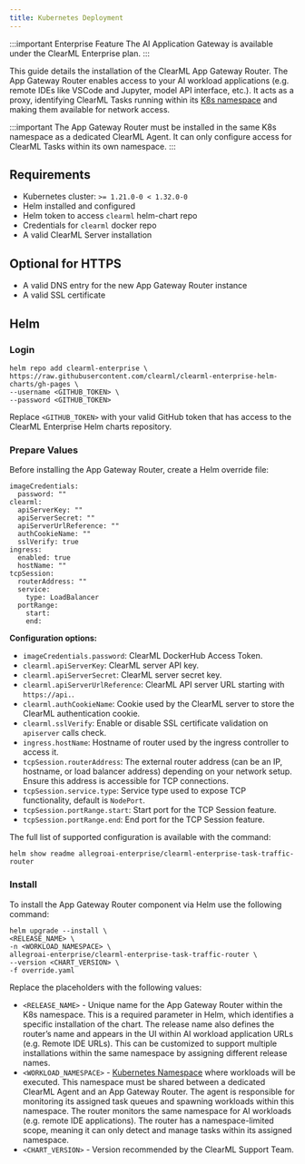 ```yaml
---
title: Kubernetes Deployment
---
```


:::important Enterprise Feature
The AI Application Gateway is available under the ClearML Enterprise plan.
:::

This guide details the installation of the ClearML App Gateway Router.
The App Gateway Router enables access to your AI workload applications (e.g. remote IDEs like VSCode and Jupyter, model API interface, etc.).
It acts as a proxy, identifying ClearML Tasks running within its [K8s namespace](https://kubernetes.io/docs/concepts/overview/working-with-objects/namespaces/) 
and making them available for network access.

:::important 
The App Gateway Router must be installed in the same K8s namespace as a dedicated ClearML Agent.
It can only configure access for ClearML Tasks within its own namespace.
:::


## Requirements

* Kubernetes cluster: `>= 1.21.0-0 < 1.32.0-0`  
* Helm installed and configured  
* Helm token to access `clearml` helm-chart repo  
* Credentials for `clearml` docker repo
* A valid ClearML Server installation

## Optional for HTTPS

* A valid DNS entry for the new App Gateway Router instance  
* A valid SSL certificate

## Helm

### Login

```
helm repo add clearml-enterprise \
https://raw.githubusercontent.com/clearml/clearml-enterprise-helm-charts/gh-pages \
--username <GITHUB_TOKEN> \
--password <GITHUB_TOKEN>
```

Replace `<GITHUB_TOKEN>` with your valid GitHub token that has access to the ClearML Enterprise Helm charts repository.

### Prepare Values

Before installing the App Gateway Router, create a Helm override file:

```
imageCredentials:
  password: ""
clearml:
  apiServerKey: ""
  apiServerSecret: ""
  apiServerUrlReference: ""
  authCookieName: ""
  sslVerify: true
ingress:
  enabled: true
  hostName: ""
tcpSession:
  routerAddress: ""
  service:
    type: LoadBalancer
  portRange:
    start: 
    end:
```

**Configuration options:**

* `imageCredentials.password`: ClearML DockerHub Access Token.
* `clearml.apiServerKey`: ClearML server API key.  
* `clearml.apiServerSecret`: ClearML server secret key.  
* `clearml.apiServerUrlReference`: ClearML API server URL starting with `https://api.`.  
* `clearml.authCookieName`: Cookie used by the ClearML server to store the ClearML authentication cookie.
* `clearml.sslVerify`: Enable or disable SSL certificate validation on `apiserver` calls check.  
* `ingress.hostName`: Hostname of router used by the ingress controller to access it.  
* `tcpSession.routerAddress`: The external router address (can be an IP, hostname, or load balancer address) depending on your network setup. Ensure this address is accessible for TCP connections.
* `tcpSession.service.type`: Service type used to expose TCP functionality, default is `NodePort`.
* `tcpSession.portRange.start`: Start port for the TCP Session feature.  
* `tcpSession.portRange.end`: End port for the TCP Session feature.


The full list of supported configuration is available with the command:

```
helm show readme allegroai-enterprise/clearml-enterprise-task-traffic-router
```

### Install

To install the App Gateway Router component via Helm use the following command:

```
helm upgrade --install \
<RELEASE_NAME> \
-n <WORKLOAD_NAMESPACE> \
allegroai-enterprise/clearml-enterprise-task-traffic-router \
--version <CHART_VERSION> \
-f override.yaml
```

Replace the placeholders with the following values:

* `<RELEASE_NAME>` - Unique name for the App Gateway Router within the K8s namespace. This is a required parameter in 
  Helm, which identifies a specific installation of the chart. The release name also defines the router’s name and 
  appears in the UI within AI workload application URLs (e.g. Remote IDE URLs). This can be customized to support multiple installations within the same 
  namespace by assigning different release names.
* `<WORKLOAD_NAMESPACE>` - [Kubernetes Namespace](https://kubernetes.io/docs/concepts/overview/working-with-objects/namespaces/) 
  where workloads will be executed. This namespace must be shared between a dedicated ClearML Agent and an App 
  Gateway Router. The agent is responsible for monitoring its assigned task queues and spawning workloads within this 
  namespace. The router monitors the same namespace for AI workloads (e.g. remote IDE applications). The router has a 
  namespace-limited scope, meaning it can only detect and manage tasks within its 
  assigned namespace.
* `<CHART_VERSION>` - Version recommended by the ClearML Support Team.